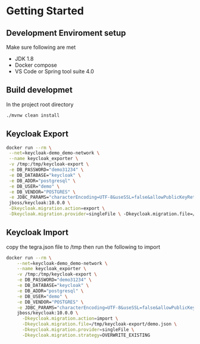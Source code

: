 # Getting Started

## Development Enviroment setup

Make sure following are met

- JDK 1.8
- Docker compose
- VS Code or Spring tool suite 4.0

## Build developmet

In the project root directory

```bash
./mvnw clean install
```

## Keycloak Export

```bash
docker run --rm \
 --net=keycloak-demo_demo-network \
 --name keycloak_exporter \
 -v /tmp:/tmp/keycloak-export \
 -e DB_PASSWORD="demo31234" \
 -e DB_DATABASE="keycloak" \
 -e DB_ADDR="postgresql" \
 -e DB_USER="demo" \
 -e DB_VENDOR="POSTGRES" \
 -e JDBC_PARAMS="characterEncoding=UTF-8&useSSL=false&allowPublicKeyRetrieval=true" \
 jboss/keycloak:10.0.0 \
 -Dkeycloak.migration.action=export \
 -Dkeycloak.migration.provider=singleFile \ -Dkeycloak.migration.file=/tmp/keycloak-export/demo.json
```

## Keycloak Import

copy the tegra.json file to /tmp then run the following to import

```bash
docker run --rm \
    --net=keycloak-demo_demo-network \
    --name keycloak_exporter \
    -v /tmp:/tmp/keycloak-export \
    -e DB_PASSWORD="demo31234" \
    -e DB_DATABASE="keycloak" \
    -e DB_ADDR="postgresql" \
    -e DB_USER="demo" \
    -e DB_VENDOR="POSTGRES" \
    -e JDBC_PARAMS="characterEncoding=UTF-8&useSSL=false&allowPublicKeyRetrieval=true" \
    jboss/keycloak:10.0.0 \
      -Dkeycloak.migration.action=import \
      -Dkeycloak.migration.file=/tmp/keycloak-export/demo.json \
      -Dkeycloak.migration.provider=singleFile \
      -Dkeycloak.migration.strategy=OVERWRITE_EXISTING
```


